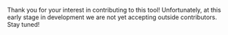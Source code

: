 Thank you for your interest in contributing to this tool! Unfortunately, at this early stage in development we are not yet accepting outside contributors. Stay tuned!
